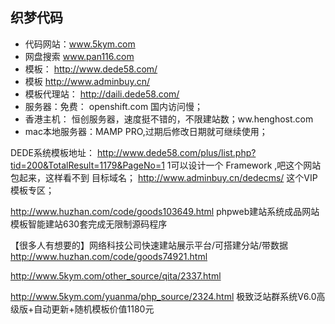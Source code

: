 ##  织梦代码

- 代码网站：www.5kym.com
- 网盘搜索 www.pan116.com
- 模板：  http://www.dede58.com/
- 模板  http://www.adminbuy.cn/
- 模板代理站： http://daili.dede58.com/
- 服务器：免费： openshift.com 国内访问慢；
- 香港主机： 恒创服务器，速度挺不错的，不限建站数；ww.henghost.com
- mac本地服务器：MAMP PRO,过期后修改日期就可继续使用；


DEDE系统模板地址：
http://www.dede58.com/plus/list.php?tid=200&TotalResult=1179&PageNo=1
1可以设计一个 Framework ,吧这个网站包起来，这样看不到 目标域名；
http://www.adminbuy.cn/dedecms/
这个VIP模板专区；

http://www.huzhan.com/code/goods103649.html
phpweb建站系统成品网站模板智能建站630套完成无限制源码程序 


【很多人有想要的】网络科技公司快速建站展示平台/可搭建分站/带数据 
http://www.huzhan.com/code/goods74921.html


http://www.5kym.com/other_source/qita/2337.html

http://www.5kym.com/yuanma/php_source/2324.html
极致泛站群系统V6.0高级版+自动更新+随机模板价值1180元
